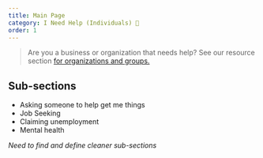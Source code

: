 ```yaml
---
title: Main Page
category: I Need Help (Individuals) 🙋
order: 1
---
```


> Are you a business or organization that needs help? See our resource section [for organizations and groups.](/i-need-help-organizations/main/)

## Sub-sections
- Asking someone to help get me things
- Job Seeking
- Claiming unemployment
- Mental health

*Need to find and define cleaner sub-sections*